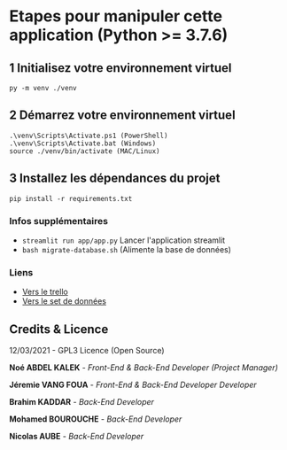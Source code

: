 # Etapes pour manipuler cette application (Python >= 3.7.6)

## 1 Initialisez votre environnement virtuel
`py -m venv ./venv`

## 2 Démarrez votre environnement virtuel
```
.\venv\Scripts\Activate.ps1 (PowerShell)
.\venv\Scripts\Activate.bat (Windows)
source ./venv/bin/activate (MAC/Linux)
```

## 3 Installez les dépendances du projet
`pip install -r requirements.txt`

### Infos supplémentaires
- `streamlit run app/app.py` Lancer l'application streamlit
- `bash migrate-database.sh` (Alimente la base de données)

### Liens
- [Vers le trello](https://trello.com/b/rgbw9N0k/wwprojet-deep-learning)
- [Vers le set de données](https://www.kaggle.com/jessicali9530/stanford-dogs-dataset)

## Credits & Licence
12/03/2021 - GPL3 Licence (Open Source)

**Noé ABDEL KALEK**  - *Front-End & Back-End Developer (Project Manager)*

**Jéremie VANG FOUA**  - *Front-End & Back-End Developer Developer*

**Brahim KADDAR**  - *Back-End Developer*    

**Mohamed BOUROUCHE** - *Back-End Developer*

**Nicolas AUBE** - *Back-End Developer*
